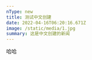 ```yaml
---
nType: new
title: 测试中文创建
date: 2022-04-16T06:20:16.671Z
image: /static/media/1.jpg
summary: 这是中文创建的新闻
---
```

哈哈